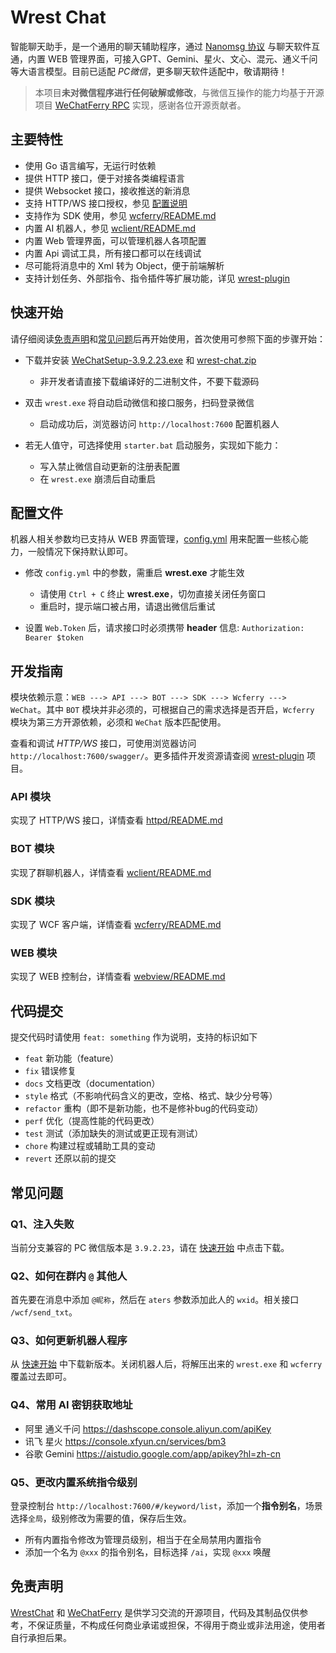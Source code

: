 # Wrest Chat

智能聊天助手，是一个通用的聊天辅助程序，通过 [Nanomsg 协议](wcferry/proto/wcferry.proto) 与聊天软件互通，内置 WEB 管理界面，可接入GPT、Gemini、星火、文心、混元、通义千问等大语言模型。目前已适配 *PC微信*，更多聊天软件适配中，敬请期待！

> 本项目**未对微信程序进行任何破解或修改**，与微信互操作的能力均基于开源项目 [WeChatFerry RPC](https://github.com/lich0821/WeChatFerry/tree/master/WeChatFerry) 实现，感谢各位开源贡献者。

## 主要特性

- 使用 Go 语言编写，无运行时依赖
- 提供 HTTP 接口，便于对接各类编程语言
- 提供 Websocket 接口，接收推送的新消息
- 支持 HTTP/WS 接口授权，参见 [配置说明](#配置说明)
- 支持作为 SDK 使用，参见 [wcferry/README.md](./wcferry/README.md)
- 内置 AI 机器人，参见 [wclient/README.md](./wclient/README.md)
- 内置 Web 管理界面，可以管理机器人各项配置
- 内置 Api 调试工具，所有接口都可以在线调试
- 尽可能将消息中的 Xml 转为 Object，便于前端解析
- 支持计划任务、外部指令、指令插件等扩展功能，详见 [wrest-plugin](https://github.com/opentdp/wrest-plugin)

## 快速开始

请仔细阅读[免责声明](#免责声明)和[常见问题](#常见问题)后再开始使用，首次使用可参照下面的步骤开始：

- 下载并安装 [WeChatSetup-3.9.2.23.exe](https://github.com/opentdp/wrest-chat/releases/download/v0.0.1/WeChatSetup-3.9.2.23.exe) 和 [wrest-chat.zip](https://github.com/opentdp/wrest-chat/releases)

  - 非开发者请直接下载编译好的二进制文件，不要下载源码

- 双击 `wrest.exe` 将自动启动微信和接口服务，扫码登录微信

  - 启动成功后，浏览器访问 `http://localhost:7600` 配置机器人

- 若无人值守，可选择使用 `starter.bat` 启动服务，实现如下能力：
  
  - 写入禁止微信自动更新的注册表配置
  - 在 `wrest.exe` 崩溃后自动重启

## 配置文件

机器人相关参数均已支持从 WEB 界面管理，[config.yml](./config.yml) 用来配置一些核心能力，一般情况下保持默认即可。

- 修改 `config.yml` 中的参数，需重启 **wrest.exe** 才能生效

  - 请使用 `Ctrl + C` 终止 **wrest.exe**，切勿直接关闭任务窗口
  - 重启时，提示端口被占用，请退出微信后重试

- 设置 `Web.Token` 后，请求接口时必须携带 **header** 信息: `Authorization: Bearer $token`

## 开发指南

模块依赖示意：`WEB ---> API ---> BOT ---> SDK ---> Wcferry ---> WeChat`。其中 `BOT` 模块并非必须的，可根据自己的需求选择是否开启，`Wcferry` 模块为第三方开源依赖，必须和 `WeChat` 版本匹配使用。

查看和调试 *HTTP/WS* 接口，可使用浏览器访问 `http://localhost:7600/swagger/`。更多插件开发资源请查阅 [wrest-plugin](https://github.com/opentdp/wrest-plugin) 项目。

### API 模块

实现了 HTTP/WS 接口，详情查看 [httpd/README.md](./httpd/README.md)

### BOT 模块

实现了群聊机器人，详情查看 [wclient/README.md](./wclient/README.md)

### SDK 模块

实现了 WCF 客户端，详情查看 [wcferry/README.md](./wcferry/README.md)

### WEB 模块

实现了 WEB 控制台，详情查看 [webview/README.md](./webview/README.md)

## 代码提交

提交代码时请使用 `feat: something` 作为说明，支持的标识如下

- `feat` 新功能（feature）
- `fix` 错误修复
- `docs` 文档更改（documentation）
- `style` 格式（不影响代码含义的更改，空格、格式、缺少分号等）
- `refactor` 重构（即不是新功能，也不是修补bug的代码变动）
- `perf` 优化（提高性能的代码更改）
- `test` 测试（添加缺失的测试或更正现有测试）
- `chore` 构建过程或辅助工具的变动
- `revert` 还原以前的提交

## 常见问题

### Q1、注入失败

当前分支兼容的 PC 微信版本是 `3.9.2.23`，请在  [快速开始](#快速开始) 中点击下载。

### Q2、如何在群内 `@` 其他人

首先要在消息中添加 `@昵称`，然后在 `aters` 参数添加此人的 `wxid`。相关接口 `/wcf/send_txt`。

### Q3、如何更新机器人程序

从 [快速开始](#快速开始) 中下载新版本。关闭机器人后，将解压出来的 `wrest.exe` 和 `wcferry` 覆盖过去即可。

### Q4、常用 AI 密钥获取地址

- 阿里 通义千问 <https://dashscope.console.aliyun.com/apiKey>
- 讯飞 星火 <https://console.xfyun.cn/services/bm3>
- 谷歌 Gemini <https://aistudio.google.com/app/apikey?hl=zh-cn>

### Q5、更改内置系统指令级别

登录控制台 `http://localhost:7600/#/keyword/list`，添加一个**指令别名**，场景选择`全局`，级别修改为需要的值，保存后生效。

- 所有内置指令修改为管理员级别，相当于在全局禁用内置指令
- 添加一个名为 `@xxx` 的指令别名，目标选择 `/ai`，实现 `@xxx` 唤醒

## 免责声明

[WrestChat](https://github.com/opentdp/wrest-chat) 和 [WeChatFerry](https://github.com/lich0821/WeChatFerry) 是供学习交流的开源项目，代码及其制品仅供参考，不保证质量，不构成任何商业承诺或担保，不得用于商业或非法用途，使用者自行承担后果。
